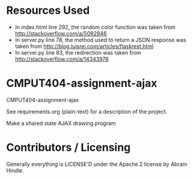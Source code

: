 Resources Used
==============
- In index.html line 292, the random color function was taken from http://stackoverflow.com/a/5092846
- In server.py line 78, the method used to return a JSON response was taken from http://blog.luisrei.com/articles/flaskrest.html
- In server.py line 83, the redirection was taken from http://stackoverflow.com/a/14343978

CMPUT404-assignment-ajax
==============================

CMPUT404-assignment-ajax

See requirements.org (plain-text) for a description of the project.

Make a shared state AJAX drawing program

Contributors / Licensing
========================

Generally everything is LICENSE'D under the Apache 2 license by Abram Hindle.


